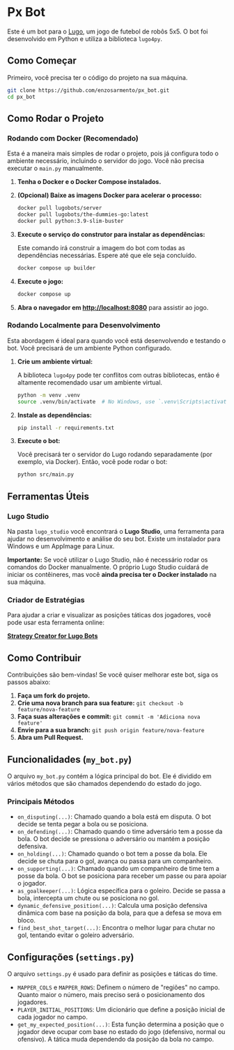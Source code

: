 # Px Bot

Este é um bot para o [Lugo](https://github.com/lugobots/lugo), um jogo de futebol de robôs 5x5. O bot foi desenvolvido em Python e utiliza a biblioteca `lugo4py`.

## Como Começar

Primeiro, você precisa ter o código do projeto na sua máquina.

```bash
git clone https://github.com/enzosarmento/px_bot.git
cd px_bot
```

## Como Rodar o Projeto

### Rodando com Docker (Recomendado)

Esta é a maneira mais simples de rodar o projeto, pois já configura todo o ambiente necessário, incluindo o servidor do jogo. Você não precisa executar o `main.py` manualmente.

1.  **Tenha o Docker e o Docker Compose instalados.**

2.  **(Opcional) Baixe as imagens Docker para acelerar o processo:**

    ```bash
    docker pull lugobots/server
    docker pull lugobots/the-dummies-go:latest
    docker pull python:3.9-slim-buster
    ```

3.  **Execute o serviço do construtor para instalar as dependências:**

    Este comando irá construir a imagem do bot com todas as dependências necessárias. Espere até que ele seja concluído.

    ```bash
    docker compose up builder
    ```

4.  **Execute o jogo:**

    ```bash
    docker compose up
    ```

5.  **Abra o navegador em [http://localhost:8080](http://localhost:8080)** para assistir ao jogo.

### Rodando Localmente para Desenvolvimento

Esta abordagem é ideal para quando você está desenvolvendo e testando o bot. Você precisará de um ambiente Python configurado.

1.  **Crie um ambiente virtual:**

    A biblioteca `lugo4py` pode ter conflitos com outras bibliotecas, então é altamente recomendado usar um ambiente virtual.

    ```bash
    python -m venv .venv
    source .venv/bin/activate  # No Windows, use `.venv\Scripts\activate`
    ```

2.  **Instale as dependências:**

    ```bash
    pip install -r requirements.txt
    ```

3.  **Execute o bot:**

    Você precisará ter o servidor do Lugo rodando separadamente (por exemplo, via Docker). Então, você pode rodar o bot:

    ```bash
    python src/main.py
    ```

## Ferramentas Úteis

### Lugo Studio

Na pasta `lugo_studio` você encontrará o **Lugo Studio**, uma ferramenta para ajudar no desenvolvimento e análise do seu bot. Existe um instalador para Windows e um AppImage para Linux.

**Importante:** Se você utilizar o Lugo Studio, não é necessário rodar os comandos do Docker manualmente. O próprio Lugo Studio cuidará de iniciar os contêineres, mas você **ainda precisa ter o Docker instalado** na sua máquina.

### Criador de Estratégias

Para ajudar a criar e visualizar as posições táticas dos jogadores, você pode usar esta ferramenta online:

[**Strategy Creator for Lugo Bots**](https://mauriciorobertodev.github.io/strategy-creator-lugo-bots/)

## Como Contribuir

Contribuições são bem-vindas! Se você quiser melhorar este bot, siga os passos abaixo:

1.  **Faça um fork do projeto.**
2.  **Crie uma nova branch para sua feature:** `git checkout -b feature/nova-feature`
3.  **Faça suas alterações e commit:** `git commit -m 'Adiciona nova feature'`
4.  **Envie para a sua branch:** `git push origin feature/nova-feature`
5.  **Abra um Pull Request.**

## Funcionalidades (`my_bot.py`)

O arquivo `my_bot.py` contém a lógica principal do bot. Ele é dividido em vários métodos que são chamados dependendo do estado do jogo.

### Principais Métodos

*   `on_disputing(...)`: Chamado quando a bola está em disputa. O bot decide se tenta pegar a bola ou se posiciona.
*   `on_defending(...)`: Chamado quando o time adversário tem a posse da bola. O bot decide se pressiona o adversário ou mantém a posição defensiva.
*   `on_holding(...)`: Chamado quando o bot tem a posse da bola. Ele decide se chuta para o gol, avança ou passa para um companheiro.
*   `on_supporting(...)`: Chamado quando um companheiro de time tem a posse da bola. O bot se posiciona para receber um passe ou para apoiar o jogador.
*   `as_goalkeeper(...)`: Lógica específica para o goleiro. Decide se passa a bola, intercepta um chute ou se posiciona no gol.
*   `dynamic_defensive_position(...)`: Calcula uma posição defensiva dinâmica com base na posição da bola, para que a defesa se mova em bloco.
*   `find_best_shot_target(...)`: Encontra o melhor lugar para chutar no gol, tentando evitar o goleiro adversário.

## Configurações (`settings.py`)

O arquivo `settings.py` é usado para definir as posições e táticas do time.

*   `MAPPER_COLS` e `MAPPER_ROWS`: Definem o número de "regiões" no campo. Quanto maior o número, mais preciso será o posicionamento dos jogadores.
*   `PLAYER_INITIAL_POSITIONS`: Um dicionário que define a posição inicial de cada jogador no campo.
*   `get_my_expected_position(...)`: Esta função determina a posição que o jogador deve ocupar com base no estado do jogo (defensivo, normal ou ofensivo). A tática muda dependendo da posição da bola no campo.
